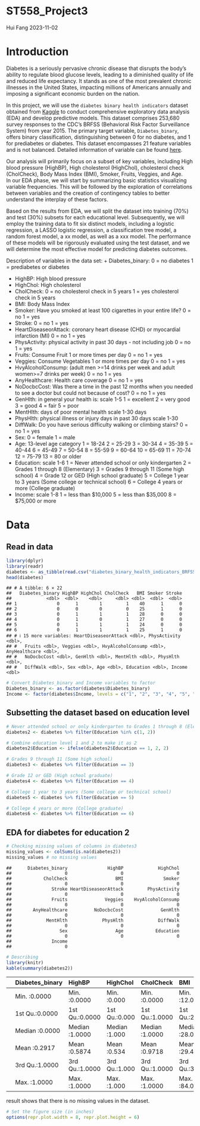 ST558_Project3
================
Hui Fang
2023-11-02

# Introduction

Diabetes is a seriously pervasive chronic disease that disrupts the
body’s ability to regulate blood glucose levels, leading to a diminished
quality of life and reduced life expectancy. It stands as one of the
most prevalent chronic illnesses in the United States, impacting
millions of Americans annually and imposing a significant economic
burden on the nation.

In this project, we will use the `diabetes binary health indicators`
dataset obtained from
[Kaggle](https://www.kaggle.com/datasets/alexteboul/diabetes-health-indicators-dataset/)
to conduct comprehensive exploratory data analysis (EDA) and develop
predictive models. This dataset comprises 253,680 survey responses to
the CDC’s BRFSS (Behavioral Risk Factor Surveillance System) from year
2015. The primary target variable, `Diabetes_binary`, offers binary
classification, distinguishing between 0 for no diabetes, and 1 for
prediabetes or diabetes. This dataset encompasses 21 feature variables
and is not balanced. Detailed information of variable can be found
[here](https://www.kaggle.com/datasets/alexteboul/diabetes-health-indicators-dataset/?select=diabetes_binary_health_indicators_BRFSS2015.csv).

Our analysis will primarily focus on a subset of key variables,
including High blood pressure (HighBP), High cholesterol (HighChol),
cholesterol check (CholCheck), Body Mass Index (BMI), Smoker, Fruits,
Veggies, and Age.  
In our EDA phase, we will start by summarizing basic statistics
visualizing variable frequencies. This will be followed by the
exploration of correlations between variables and the creation of
contingency tables to better understand the interplay of these factors.

Based on the results from EDA, we will split the dataset into training
(70%) and test (30%) subsets for each educational level. Subsequently,
we will employ the training data to fit six distinct models, including a
logistic regression, a LASSO logistic regression, a classification tree
model, a random forest model, a xx model, as well as a xxx model. The
performance of these models will be rigorously evaluated using the test
dataset, and we will determine the most effective model for predicting
diabetes outcomes.

Description of variables in the data set: + Diabetes_binary: 0 = no
diabetes 1 = prediabetes or diabetes  
+ HighBP: High blood pressure  
+ HighChol: High cholesterol  
+ CholCheck: 0 = no cholesterol check in 5 years 1 = yes cholesterol
check in 5 years  
+ BMI: Body Mass Index  
+ Smoker: Have you smoked at least 100 cigarettes in your entire life? 0
= no 1 = yes  
+ Stroke: 0 = no 1 = yes  
+ HeartDiseaseorAttack: coronary heart disease (CHD) or myocardial
infarction (MI) 0 = no 1 = yes  
+ PhysActivity: physical activity in past 30 days - not including job 0
= no 1 = yes  
+ Fruits: Consume Fruit 1 or more times per day 0 = no 1 = yes  
+ Veggies: Consume Vegetables 1 or more times per day 0 = no 1 = yes  
+ HvyAlcoholConsump: (adult men \>=14 drinks per week and adult
women\>=7 drinks per week) 0 = no 1 = yes  
+ AnyHealthcare: Health care coverage 0 = no 1 = yes  
+ NoDocbcCost: Was there a time in the past 12 months when you needed to
see a doctor but could not because of cost? 0 = no 1 = yes  
+ GenHlth: in general your health is: scale 1-5 1 = excellent 2 = very
good 3 = good 4 = fair 5 = poor  
+ MentHlth: days of poor mental health scale 1-30 days  
+ PhysHlth: physical illness or injury days in past 30 days scale 1-30  
+ DiffWalk: Do you have serious difficulty walking or climbing stairs? 0
= no 1 = yes  
+ Sex: 0 = female 1 = male  
+ Age: 13-level age category 1 = 18-24 2 = 25-29 3 = 30-34 4 = 35-39 5 =
40-44 6 = 45-49 7 = 50-54 8 = 55-59 9 = 60-64 10 = 65-69 11 = 70-74 12 =
75-79 13 = 80 or older  
+ Education: scale 1-6 1 = Never attended school or only kindergarten 2
= Grades 1 through 8 (Elementary) 3 = Grades 9 through 11 (Some high
school) 4 = Grade 12 or GED (High school graduate) 5 = College 1 year to
3 years (Some college or technical school) 6 = College 4 years or more
(College graduate)  
+ Income: scale 1-8 1 = less than \$10,000 5 = less than \$35,000 8 =
\$75,000 or more

# Data

## Read in data

``` r
library(dplyr)
library(readr)
diabetes <- as_tibble(read.csv("diabetes_binary_health_indicators_BRFSS2015.csv", header = TRUE))
head(diabetes)
```

    ## # A tibble: 6 × 22
    ##   Diabetes_binary HighBP HighChol CholCheck   BMI Smoker Stroke
    ##             <dbl>  <dbl>    <dbl>     <dbl> <dbl>  <dbl>  <dbl>
    ## 1               0      1        1         1    40      1      0
    ## 2               0      0        0         0    25      1      0
    ## 3               0      1        1         1    28      0      0
    ## 4               0      1        0         1    27      0      0
    ## 5               0      1        1         1    24      0      0
    ## 6               0      1        1         1    25      1      0
    ## # ℹ 15 more variables: HeartDiseaseorAttack <dbl>, PhysActivity <dbl>,
    ## #   Fruits <dbl>, Veggies <dbl>, HvyAlcoholConsump <dbl>, AnyHealthcare <dbl>,
    ## #   NoDocbcCost <dbl>, GenHlth <dbl>, MentHlth <dbl>, PhysHlth <dbl>,
    ## #   DiffWalk <dbl>, Sex <dbl>, Age <dbl>, Education <dbl>, Income <dbl>

``` r
# Convert Diabetes_binary and Income variables to factor
Diabetes_binary <- as.factor(diabetes$Diabetes_binary)
Income <- factor(diabetes$Income, levels = c("1", "2", "3", "4", "5", "6", "7", "8"))
```

## Subsetting the dataset based on education level

``` r
# Never attended school or only kindergarten to Grades 1 through 8 (Elementary)
diabetes2 <- diabetes %>% filter(Education %in% c(1, 2))

# Combine education level 1 and 2 to make it as 2
diabetes2$Education <- ifelse(diabetes2$Education == 1, 2, 2)

# Grades 9 through 11 (Some high school) 
diabetes3 <- diabetes %>% filter(Education == 3)

# Grade 12 or GED (High school graduate) 
diabetes4 <- diabetes %>% filter(Education == 4)

# College 1 year to 3 years (Some college or technical school) 
diabetes5 <- diabetes %>% filter(Education == 5)

# College 4 years or more (College graduate) 
diabetes6 <- diabetes %>% filter(Education == 6)
```

## EDA for diabetes for education 2

``` r
# Checking missing values of columns in diabetes3
missing_values <- colSums(is.na(diabetes2))
missing_values # no missing values
```

    ##      Diabetes_binary               HighBP             HighChol 
    ##                    0                    0                    0 
    ##            CholCheck                  BMI               Smoker 
    ##                    0                    0                    0 
    ##               Stroke HeartDiseaseorAttack         PhysActivity 
    ##                    0                    0                    0 
    ##               Fruits              Veggies    HvyAlcoholConsump 
    ##                    0                    0                    0 
    ##        AnyHealthcare          NoDocbcCost              GenHlth 
    ##                    0                    0                    0 
    ##             MentHlth             PhysHlth             DiffWalk 
    ##                    0                    0                    0 
    ##                  Sex                  Age            Education 
    ##                    0                    0                    0 
    ##               Income 
    ##                    0

``` r
# Describing 
library(knitr)
kable(summary(diabetes2))
```

|     | Diabetes_binary | HighBP         | HighChol      | CholCheck      | BMI           | Smoker         | Stroke          | HeartDiseaseorAttack | PhysActivity   | Fruits         | Veggies        | HvyAlcoholConsump | AnyHealthcare  | NoDocbcCost    | GenHlth       | MentHlth       | PhysHlth       | DiffWalk       | Sex            | Age            | Education | Income        |
|:----|:----------------|:---------------|:--------------|:---------------|:--------------|:---------------|:----------------|:---------------------|:---------------|:---------------|:---------------|:------------------|:---------------|:---------------|:--------------|:---------------|:---------------|:---------------|:---------------|:---------------|:----------|:--------------|
|     | Min. :0.0000    | Min. :0.0000   | Min. :0.000   | Min. :0.0000   | Min. :12.00   | Min. :0.0000   | Min. :0.00000   | Min. :0.0000         | Min. :0.0000   | Min. :0.0000   | Min. :0.0000   | Min. :0.00000     | Min. :0.0000   | Min. :0.0000   | Min. :1.000   | Min. : 0.000   | Min. : 0.000   | Min. :0.0000   | Min. :0.0000   | Min. : 1.000   | Min. :2   | Min. :1.000   |
|     | 1st Qu.:0.0000  | 1st Qu.:0.0000 | 1st Qu.:0.000 | 1st Qu.:1.0000 | 1st Qu.:25.00 | 1st Qu.:0.0000 | 1st Qu.:0.00000 | 1st Qu.:0.0000       | 1st Qu.:0.0000 | 1st Qu.:0.0000 | 1st Qu.:0.0000 | 1st Qu.:0.00000   | 1st Qu.:1.0000 | 1st Qu.:0.0000 | 1st Qu.:3.000 | 1st Qu.: 0.000 | 1st Qu.: 0.000 | 1st Qu.:0.0000 | 1st Qu.:0.0000 | 1st Qu.: 7.000 | 1st Qu.:2 | 1st Qu.:2.000 |
|     | Median :0.0000  | Median :1.0000 | Median :1.000 | Median :1.0000 | Median :28.00 | Median :0.0000 | Median :0.00000 | Median :0.0000       | Median :1.0000 | Median :1.0000 | Median :1.0000 | Median :0.00000   | Median :1.0000 | Median :0.0000 | Median :4.000 | Median : 0.000 | Median : 1.000 | Median :0.0000 | Median :0.0000 | Median :10.000 | Median :2 | Median :3.000 |
|     | Mean :0.2917    | Mean :0.5874   | Mean :0.534   | Mean :0.9718   | Mean :29.46   | Mean :0.4804   | Mean :0.08537   | Mean :0.1914         | Mean :0.5682   | Mean :0.5767   | Mean :0.6929   | Mean :0.02656     | Mean :0.8406   | Mean :0.1788   | Mean :3.471   | Mean : 5.219   | Mean : 8.368   | Mean :0.3801   | Mean :0.4586   | Mean : 9.111   | Mean :2   | Mean :3.313   |
|     | 3rd Qu.:1.0000  | 3rd Qu.:1.0000 | 3rd Qu.:1.000 | 3rd Qu.:1.0000 | 3rd Qu.:33.00 | 3rd Qu.:1.0000 | 3rd Qu.:0.00000 | 3rd Qu.:0.0000       | 3rd Qu.:1.0000 | 3rd Qu.:1.0000 | 3rd Qu.:1.0000 | 3rd Qu.:0.00000   | 3rd Qu.:1.0000 | 3rd Qu.:0.0000 | 3rd Qu.:4.000 | 3rd Qu.: 5.000 | 3rd Qu.:15.000 | 3rd Qu.:1.0000 | 3rd Qu.:1.0000 | 3rd Qu.:12.000 | 3rd Qu.:2 | 3rd Qu.:5.000 |
|     | Max. :1.0000    | Max. :1.0000   | Max. :1.000   | Max. :1.0000   | Max. :84.00   | Max. :1.0000   | Max. :1.00000   | Max. :1.0000         | Max. :1.0000   | Max. :1.0000   | Max. :1.0000   | Max. :1.00000     | Max. :1.0000   | Max. :1.0000   | Max. :5.000   | Max. :30.000   | Max. :30.000   | Max. :1.0000   | Max. :1.0000   | Max. :13.000   | Max. :2   | Max. :8.000   |

result shows that there is no missing values in the dataset.

``` r
# Set the figure size (in inches)
options(repr.plot.width = 8, repr.plot.height = 6)
```
